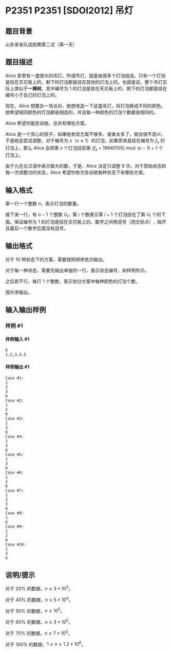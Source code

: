 # P2351 P2351 [SDOI2012] 吊灯

## 题目背景

山东省省队选拔赛第二试（第一天）


## 题目描述

Alice 家里有一盏很大的吊灯。所谓吊灯，就是由很多个灯泡组成。只有一个灯泡是挂在天花板上的，剩下的灯泡都是挂在其他的灯泡上的。也就是说，整个吊灯实际上类似于**一棵树**。其中编号为 $1$ 的灯泡是挂在天花板上的，剩下的灯泡都是挂在编号小于自己的灯泡上的。

现在，Alice 想要办一场派对，她想改造一下这盏吊灯，将灯泡换成不同的颜色。她希望相同颜色的灯泡都是相连的，并且每一种颜色的灯泡个数都是相同的。

Alice 希望你能告诉她，总共有哪些方案。

Alice 是一个贪心的孩子，如果她发现方案不够多，或者太多了，就会很不高兴，于是她会尝试调整。对于编号为 $x$（$x\neq 1$）的灯泡，如果原来是挂在编号为 $f_x$ 的灯泡上，那么 Alice 会把第 $x$ 个灯泡挂到第 $(f_x + 19940105)\bmod (x-1) + 1$ 个灯泡上。

由于九在古汉语中表示极大的数，于是，Alice 决定只调整 $9$ 次。对于原始状态和每一次调整过的状态，Alice 希望你依次告诉她每种状态下有哪些方案。


## 输入格式

第一行一个整数 $n$，表示灯泡的数量。

接下来一行，有 $n-1$ 个整数 $U_i$，第 $i$ 个数表示第 $i+1$ 个灯泡挂在了第 $U_i$ 个的下面。保证编号为 $1$ 的灯泡是挂在天花板上的。数字之间用逗号（西文标点）`,` 隔开且最后一个数字后面没有逗号。


## 输出格式

对于 $10$ 种状态下的方案，需要按照顺序依次输出。

对于每一种状态，需要先输出单独的一行，表示状态编号，如样例所示。

之后若干行，每行 $1$ 个整数，表示划分方案中每种颜色的灯泡个数。

按升序输出。


## 输入输出样例

### 样例 #1

#### 样例输入 #1

```
6
1,2,3,4,5
```

#### 样例输出 #1

```
Case #1:
1
2
3
6
Case #2:
1
2
6
Case #3:
1
3
6
Case #4:
1
3
6
Case #5:
1
3
6
Case #6:
1
2
6
Case #7:
1
2
3
6
Case #8:
1
6
Case #9:
1
2
6
Case #10:
1
3
6
```

## 说明/提示

对于 $20\%$ 的数据，$n\leq 3\times 10^3$。

对于 $40\%$ 的数据，$n\leq 5\times 10^4$。

对于 $50\%$ 的数据，$n\leq 10^5$。

对于 $60\%$ 的数据，$n\leq 3\times 10^5$。

对于 $70\%$ 的数据，$n\leq 7\times 10^5$。

对于 $100\%$ 的数据，$1\leq n\leq 1.2\times 10^6$。

